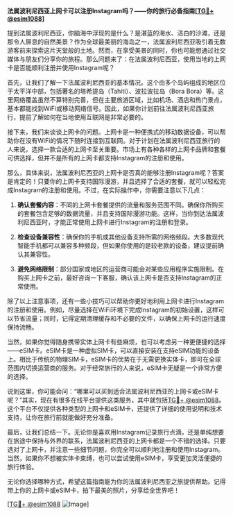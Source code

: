 **法属波利尼西亚上网卡可以注册Instagram吗？——你的旅行必备指南[[TG💪+ @esim1088](https://t.me/s/esim1088)]**

提到法属波利尼西亚，你脑海中浮现的是什么？是湛蓝的海水、洁白的沙滩，还是那令人屏息的自然美景？作为全球最美丽的海岛之一，法属波利尼西亚吸引着无数游客前来探索这片天堂般的土地。然而，在享受美景的同时，你也可能想通过社交媒体与朋友们分享你的旅程。那么问题来了：在法属波利尼西亚，使用当地的上网卡是否能顺利注册并使用Instagram呢？

首先，让我们了解一下法属波利尼西亚的基本情况。这个由多个岛屿组成的地区位于太平洋中部，包括著名的塔希提岛（Tahiti）、波拉波拉岛（Bora Bora）等。这里网络覆盖虽然不算特别完善，但在主要旅游区域，比如机场、酒店和热门景点，基本都能找到WiFi或移动网络信号。因此，如果你计划前往法属波利尼西亚旅行，提前了解如何在当地使用互联网是非常必要的。

接下来，我们来谈谈上网卡的问题。上网卡是一种便携式的移动数据设备，可以帮助你在没有WiFi的情况下随时连接到互联网。对于计划在法属波利尼西亚旅行的人来说，选择一款合适的上网卡至关重要。市场上有各种各样的上网卡品牌和套餐可供选择，但并不是所有的上网卡都支持Instagram的注册和使用。

那么，具体来说，法属波利尼西亚的上网卡是否真的能够注册Instagram呢？答案是肯定的！只要你的上网卡支持国际漫游，并且选择了合适的套餐，就可以轻松完成Instagram的注册和使用。不过，在实际操作中，你需要注意以下几点：

1. **确认套餐内容**：不同的上网卡套餐提供的流量和服务范围不同。确保你所购买的套餐包含足够的数据流量，并且支持国际漫游功能。这样，当你到达法属波利尼西亚时，才能正常使用上网卡进行Instagram的注册和登录。

2. **检查设备兼容性**：确保你的手机或其他设备支持所需的网络频段。大多数现代智能手机都可以兼容多种频段，但如果你使用的是较老款的设备，建议提前确认其兼容性。

3. **避免网络限制**：部分国家或地区的运营商可能会对某些应用程序实施限制。在购买上网卡之前，最好咨询一下客服，确认该上网卡是否支持Instagram的正常使用。

除了以上注意事项，还有一些小技巧可以帮助你更好地利用上网卡进行Instagram的注册和使用。例如，尽量选择在WiFi环境下完成Instagram的初始设置，这样可以节省流量；同时，记得定期清理缓存和不必要的文件，以确保上网卡的运行速度保持流畅。

当然，如果你觉得随身携带实体上网卡有些麻烦，也可以考虑另一种更便捷的选择——eSIM卡。eSIM卡是一种虚拟SIM卡，可以直接安装在支持eSIM功能的设备上。相比于传统的物理SIM卡，eSIM卡的优势在于无需更换实体卡，即可在全球范围内切换运营商的服务。对于经常旅行的人来说，eSIM卡无疑是一个非常方便的选择。

说到这里，你可能会问：“哪里可以买到适合法属波利尼西亚的上网卡或eSIM卡呢？”其实，现在有很多在线平台提供这类服务，其中就包括[TG💪+ @esim1088](https://t.me/s/esim1088)。这个平台不仅提供各种类型的上网卡和eSIM卡，还提供了详细的使用说明和技术支持，让你在旅行前就能做好充分准备。

最后，让我们总结一下。无论你是喜欢用Instagram记录旅行点滴，还是单纯想要在旅途中保持与外界的联系，法属波利尼西亚的上网卡都是一个不错的选择。只要选对了上网卡，并注意一些细节问题，你完全可以顺利地注册和使用Instagram。当然，如果你不想被实体卡束缚，也可以尝试使用eSIM卡，享受更加灵活便捷的旅行体验。

无论你选择哪种方式，希望这篇指南能为你的法属波利尼西亚之旅提供帮助。记得带上你的上网卡或eSIM卡，拍下最美的照片，分享给全世界吧！

[[TG💪+ @esim1088](https://t.me/s/esim1088) ![Image](https://i.postimg.cc/4NQfJmqS/Snipaste-2025-05-13-00-14-12.png)]